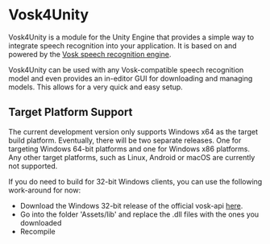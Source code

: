 # Vosk4Unity
Vosk4Unity is a module for the Unity Engine that provides a simple way to integrate speech recognition into your application. 
It is based on and powered by the [Vosk speech recognition engine](https://github.com/alphacep/vosk-api).

Vosk4Unity can be used with any Vosk-compatible speech recognition model and even provides an in-editor GUI for downloading and managing models. This allows for a very quick and easy setup.

## Target Platform Support
The current development version only supports Windows x64 as the target build platform. Eventually, there will be two separate releases. One for targeting Windows 64-bit platforms and one for Windows x86 platforms. Any other target platforms, such as Linux, Android or macOS are currently not supported.

If you do need to build for 32-bit Windows clients, you can use the following work-around for now:
- Download the Windows 32-bit release of the official vosk-api [here](https://github.com/alphacep/vosk-api/releases).
- Go into the folder 'Assets/lib' and replace the .dll files with the ones you downloaded
- Recompile
